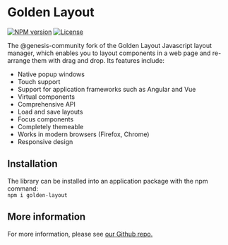 # Golden Layout

[![NPM version](https://img.shields.io/npm/v/@genesis-community/golden-layout)](https://www.npmjs.com/package/@genesis-community/golden-layout) [![License](https://img.shields.io/github/license/genesiscommunitysuccess/golden-layout)](https://github.com/genesiscommunitysuccess/golden-layout/blob/master/LICENSE)

The @genesis-community fork of the Golden Layout Javascript layout manager, which enables you to layout components in a web page and re-arrange them with drag and drop. Its features include:

* Native popup windows
* Touch support
* Support for application frameworks such as Angular and Vue
* Virtual components
* Comprehensive API
* Load and save layouts
* Focus components
* Completely themeable
* Works in modern browsers (Firefox, Chrome)
* Responsive design

## Installation
The library can be installed into an application package with the npm command:\
`npm i golden-layout`

## More information

For more information, please see [our Github repo.](https://github.com/genesiscommunitysuccess/golden-layout)
